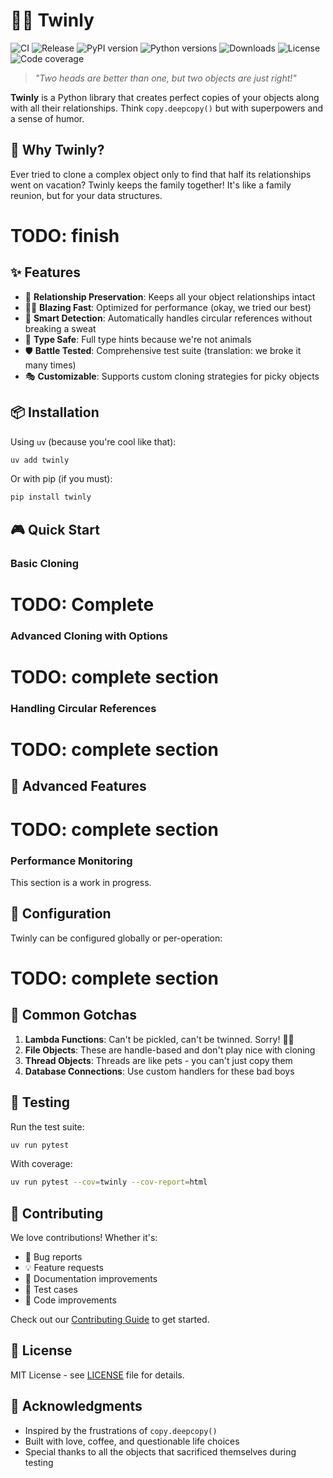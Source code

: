 # 👯‍♀️ Twinly

![CI](https://github.com/FlyingBird95/twinly/workflows/CI/badge.svg)
![Release](https://github.com/FlyingBird95/twinly/workflows/Release/badge.svg)
![PyPI version](https://badge.fury.io/py/twinly.svg)
![Python versions](https://img.shields.io/pypi/pyversions/twinly.svg)
![Downloads](https://pepy.tech/badge/twinly)
![License](https://img.shields.io/github/license/FlyingBird95/twinly.svg)
![Code coverage](https://codecov.io/gh/FlyingBird95/twinly/branch/main/graph/badge.svg)

> *"Two heads are better than one, but two objects are just right!"*

**Twinly** is a Python library that creates perfect copies of your objects along with all their relationships.
Think `copy.deepcopy()` but with superpowers and a sense of humor.

## 🚀 Why Twinly?

Ever tried to clone a complex object only to find that half its relationships went on vacation?
Twinly keeps the family together!
It's like a family reunion, but for your data structures.

# TODO: finish

## ✨ Features

- 🔗 **Relationship Preservation**: Keeps all your object relationships intact
- 🏃‍♂️ **Blazing Fast**: Optimized for performance (okay, we tried our best)
- 🧠 **Smart Detection**: Automatically handles circular references without breaking a sweat
- 🎯 **Type Safe**: Full type hints because we're not animals
- 🛡️ **Battle Tested**: Comprehensive test suite (translation: we broke it many times)
- 🎭 **Customizable**: Supports custom cloning strategies for picky objects

## 📦 Installation

Using `uv` (because you're cool like that):

```bash
uv add twinly
```

Or with pip (if you must):

```bash
pip install twinly
```

## 🎮 Quick Start

### Basic Cloning

# TODO: Complete

### Advanced Cloning with Options

# TODO: complete section

### Handling Circular References

# TODO: complete section

## 🎪 Advanced Features

# TODO: complete section

### Performance Monitoring

This section is a work in progress.

## 🔧 Configuration

Twinly can be configured globally or per-operation:

# TODO: complete section

## 🐛 Common Gotchas

1. **Lambda Functions**: Can't be pickled, can't be twinned. Sorry! 🤷‍♀️
2. **File Objects**: These are handle-based and don't play nice with cloning
3. **Thread Objects**: Threads are like pets - you can't just copy them
4. **Database Connections**: Use custom handlers for these bad boys

## 🧪 Testing

Run the test suite:

```bash
uv run pytest
```

With coverage:

```bash
uv run pytest --cov=twinly --cov-report=html
```

## 🤝 Contributing

We love contributions! Whether it's:

- 🐛 Bug reports
- 💡 Feature requests
- 📖 Documentation improvements
- 🧪 Test cases
- 🎨 Code improvements

Check out our [Contributing Guide](CONTRIBUTING.md) to get started.

## 📄 License

MIT License - see [LICENSE](LICENSE) file for details.

## 🙏 Acknowledgments

- Inspired by the frustrations of `copy.deepcopy()`
- Built with love, coffee, and questionable life choices
- Special thanks to all the objects that sacrificed themselves during testing
